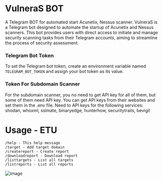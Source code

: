 # VulneraS BOT
A Telegram BOT for automated start Acunetix, Nessus scanner. VulneraS is a Telegram bot designed to automate the startup of Acunetix and Nessus scanners. This bot provides users with direct access to initiate and manage security scanning tasks from their Telegram accounts, aiming to streamline the process of security assessment.

### Telegram Bot Token

To set the Telegram bot token, create an environment variable named `TELEGRAM_BOT_TOKEN` and assign your bot token as its value.

### Token For Subdomain Scanner 

For the subdomain scanner, you no need to get API key for all of them, but some of them need API key. You can get API keys from their websites and set them in the .env file. Need to API keys for the following services: shodan, whoxml, sslmate, binaryedge, hunterhow, securitytrails, bevigil

# Usage - ETU

    /help - This help message
    /target - Add target domain
    /createreport - Create report
    /downloadreport - Download report
    /listtargets - List all targets
    /listreports - List all reports

  ![image](https://github.com/firatesatoglu/vulneras-bot/assets/60032785/1d72aa68-6d18-4eac-aaf7-eec445b35ab0)
